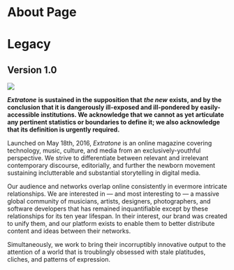 # About Page




# Legacy
## Version 1.0
![](https://d2mxuefqeaa7sj.cloudfront.net/s_58FC8D58524467A9D19B6A2D3B0D974FA82F5A5E1E0E66DA524BCB05DB63B0A2_1530243551951_aboutlegacy.png)


***Extratone*** **is sustained in the supposition that** ***the new*** **exists, and by the conclusion that it is dangerously ill-exposed and ill-pondered by easily-accessible institutions. We acknowledge that we cannot as yet articulate any pertinent statistics or boundaries to define it; we also acknowledge that its definition is urgently required.**

Launched on May 18th, 2016, *Extratone* is an online magazine covering technology, music, culture, and media from an exclusively-youthful perspective. We strive to differentiate between relevant and irrelevant contemporary discourse, editorially, and further the newborn movement sustaining inclutterable and substantial storytelling in digital media.

Our audience and networks overlap online consistently in evermore intricate relationships. We are interested in — and most interesting to — a massive global community of musicians, artists, designers, photographers, and software developers that has remained inquantifiable except by these relationships for its ten year lifespan. In their interest, our brand was created to unify them, and our platform exists to enable them to better distribute content and ideas between their networks.

Simultaneously, we work to bring their incorruptibly innovative output to the attention of a world that is troublingly obsessed with stale platitudes, cliches, and patterns of expression.

